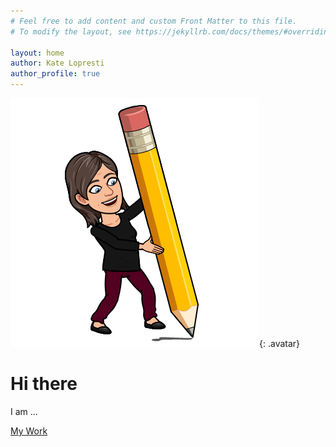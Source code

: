 ```yaml
---
# Feel free to add content and custom Front Matter to this file.
# To modify the layout, see https://jekyllrb.com/docs/themes/#overriding-theme-defaults

layout: home
author: Kate Lopresti
author_profile: true
---
```

![me](/assets/images/avatar.png){: .avatar}
# Hi there
I am ... 

[My Work](/mywork)



